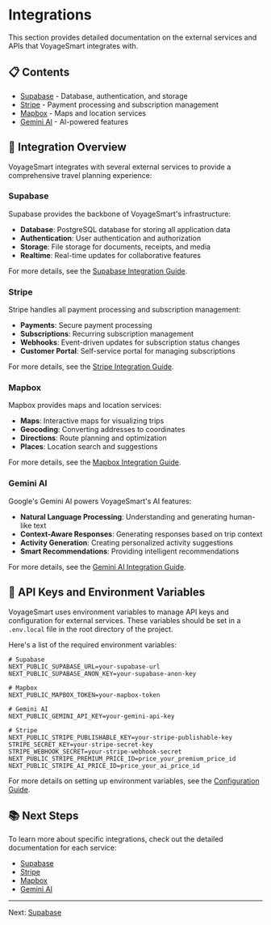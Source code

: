 # Integrations

This section provides detailed documentation on the external services and APIs that VoyageSmart integrates with.

## 📋 Contents

- [Supabase](./supabase.md) - Database, authentication, and storage
- [Stripe](./stripe.md) - Payment processing and subscription management
- [Mapbox](./mapbox.md) - Maps and location services
- [Gemini AI](./gemini-ai.md) - AI-powered features

## 🔌 Integration Overview

VoyageSmart integrates with several external services to provide a comprehensive travel planning experience:

### Supabase

Supabase provides the backbone of VoyageSmart's infrastructure:

- **Database**: PostgreSQL database for storing all application data
- **Authentication**: User authentication and authorization
- **Storage**: File storage for documents, receipts, and media
- **Realtime**: Real-time updates for collaborative features

For more details, see the [Supabase Integration Guide](./supabase.md).

### Stripe

Stripe handles all payment processing and subscription management:

- **Payments**: Secure payment processing
- **Subscriptions**: Recurring subscription management
- **Webhooks**: Event-driven updates for subscription status changes
- **Customer Portal**: Self-service portal for managing subscriptions

For more details, see the [Stripe Integration Guide](./stripe.md).

### Mapbox

Mapbox provides maps and location services:

- **Maps**: Interactive maps for visualizing trips
- **Geocoding**: Converting addresses to coordinates
- **Directions**: Route planning and optimization
- **Places**: Location search and suggestions

For more details, see the [Mapbox Integration Guide](./mapbox.md).

### Gemini AI

Google's Gemini AI powers VoyageSmart's AI features:

- **Natural Language Processing**: Understanding and generating human-like text
- **Context-Aware Responses**: Generating responses based on trip context
- **Activity Generation**: Creating personalized activity suggestions
- **Smart Recommendations**: Providing intelligent recommendations

For more details, see the [Gemini AI Integration Guide](./gemini-ai.md).

## 🔑 API Keys and Environment Variables

VoyageSmart uses environment variables to manage API keys and configuration for external services. These variables should be set in a `.env.local` file in the root directory of the project.

Here's a list of the required environment variables:

```
# Supabase
NEXT_PUBLIC_SUPABASE_URL=your-supabase-url
NEXT_PUBLIC_SUPABASE_ANON_KEY=your-supabase-anon-key

# Mapbox
NEXT_PUBLIC_MAPBOX_TOKEN=your-mapbox-token

# Gemini AI
NEXT_PUBLIC_GEMINI_API_KEY=your-gemini-api-key

# Stripe
NEXT_PUBLIC_STRIPE_PUBLISHABLE_KEY=your-stripe-publishable-key
STRIPE_SECRET_KEY=your-stripe-secret-key
STRIPE_WEBHOOK_SECRET=your-stripe-webhook-secret
NEXT_PUBLIC_STRIPE_PREMIUM_PRICE_ID=price_your_premium_price_id
NEXT_PUBLIC_STRIPE_AI_PRICE_ID=price_your_ai_price_id
```

For more details on setting up environment variables, see the [Configuration Guide](../getting-started/configuration.md).

## 📚 Next Steps

To learn more about specific integrations, check out the detailed documentation for each service:

- [Supabase](./supabase.md)
- [Stripe](./stripe.md)
- [Mapbox](./mapbox.md)
- [Gemini AI](./gemini-ai.md)

---

Next: [Supabase](./supabase.md)
